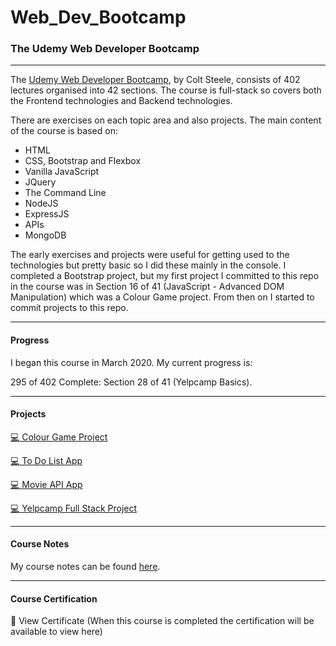 # Web_Dev_Bootcamp

### The Udemy Web Developer Bootcamp

---

The [Udemy Web Developer Bootcamp](https://www.udemy.com/course/the-web-developer-bootcamp/), by Colt Steele, consists of 402 lectures organised into 42 sections. The course is full-stack so covers both the Frontend technologies and Backend technologies. 

There are exercises on each topic area and also projects. The main content of the course is based on:
* HTML
* CSS, Bootstrap and Flexbox
* Vanilla JavaScript
* JQuery
* The Command Line
* NodeJS
* ExpressJS
* APIs
* MongoDB

The early exercises and projects were useful for getting used to the technologies but pretty basic so I did these mainly in the console. I completed a Bootstrap project, but my first project I committed to this repo in the course was in Section 16 of 41 (JavaScript - Advanced DOM Manipulation) which was a Colour Game project. From then on I started to commit projects to this repo.

---

#### Progress

I began this course in March 2020. My current progress is:

295 of 402 Complete: Section 28 of 41 (Yelpcamp Basics).

---

#### Projects

[:computer: Colour Game Project](https://github.com/CameronPaton/Web_Dev_Bootcamp/tree/master/Colour%20Game)

[:computer: To Do List App](https://github.com/CameronPaton/Web_Dev_Bootcamp/tree/master/jQuery_To_Do)

[:computer: Movie API App](https://github.com/CameronPaton/Web_Dev_Bootcamp/tree/master/movie_search_app)

[:computer: Yelpcamp Full Stack Project]()

---

#### Course Notes

My course notes can be found [here](url).

---

#### Course Certification

:scroll: View Certificate (When this course is completed the certification will be available to view here)




